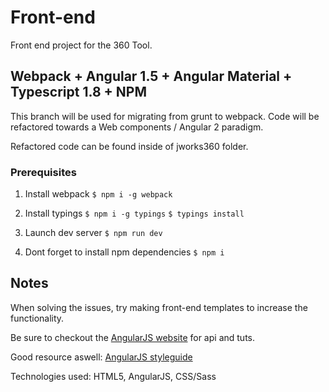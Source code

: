 # Front-end
Front end project for the 360 Tool.

## Webpack + Angular 1.5 + Angular Material + Typescript 1.8 + NPM 

This branch will be used for migrating from grunt to webpack. 
Code will be refactored towards a Web components / Angular 2 paradigm.

Refactored code can be found inside of jworks360 folder.

### Prerequisites

1. Install webpack
  `$ npm i -g webpack`
  
2. Install typings
  `$ npm i -g typings`
  `$ typings install`
  
3. Launch dev server
  `$ npm run dev`
  
4. Dont forget to install npm dependencies
  `$ npm i`
  
## Notes
<p>When solving the issues, try making front-end templates to increase the functionality. </p>
<p>Be sure to checkout the <a href="https://angularjs.org/">AngularJS website</a> for api and tuts. </p>
<p>Good resource aswell: <a href="https://github.com/johnpapa/angular-styleguide"> AngularJS styleguide</a></p>
<p>Technologies used: HTML5, AngularJS, CSS/Sass</p>
